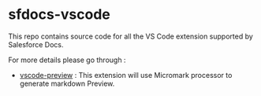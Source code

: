 # sfdocs-vscode

This repo contains source code for all the VS Code extension supported by Salesforce Docs.

For more details please go through :

* [vscode-preview](https://github.com/forcedotcom/sfdocs-vscode/blob/master/vscode-preview/README.md) : This extension will use Micromark processor to generate markdown Preview.

